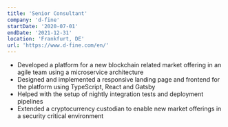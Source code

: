 ```yaml
---
title: 'Senior Consultant'
company: 'd-fine'
startDate: '2020-07-01'
endDate: '2021-12-31'
location: 'Frankfurt, DE'
url: 'https://www.d-fine.com/en/'
---
```


- Developed a platform for a new blockchain related market offering in an agile team using a microservice architecture
- Designed and implemented a responsive landing page and frontend for the platform using TypeScript, React and Gatsby
- Helped with the setup of nightly integration tests and deployment pipelines 
- Extended a cryptocurrency custodian to enable new market offerings in a security critical environment  
